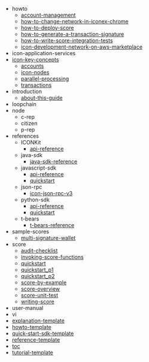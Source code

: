 - howto
  - [account-management](./howto/account-management.md)
  - [how-to-change-network-in-iconex-chrome](./howto/how-to-change-network-in-iconex-chrome.md)
  - [how-to-deploy-score](./howto/how-to-deploy-score.md)
  - [how-to-generate-a-transaction-signature](./howto/how-to-generate-a-transaction-signature.md)
  - [how-to-write-score-integration-tests](./howto/how-to-write-score-integration-tests.md)
  - [icon-development-network-on-aws-marketplace](./howto/icon-development-network-on-aws-marketplace.md)
- icon-application-services
- [icon-key-concepts](./icon-key-concepts)
  - [accounts](./icon-key-concepts/accounts.md)
  - [icon-nodes](./icon-key-concepts/icon-nodes.md)
  - [parallel-processing](./icon-key-concepts/parallel-processing.md)
  - [transactions](./icon-key-concepts/transactions.md)
- introduction
  - [about-this-guide](./introduction/about-this-guide.md)
- loopchain
- node
  - c-rep
  - citizen
  - p-rep
- references
  - ICONKit
    - [api-reference](./references/ICONKit/api-reference.md)
  - java-sdk
    - [java-sdk-reference](./references/java-sdk/java-sdk-reference.md)
  - javascript-sdk
    - [api-reference](./references/javascript-sdk/api-reference.md)
    - [quickstart](./references/javascript-sdk/quickstart.md)
  - json-rpc
    - [icon-json-rpc-v3](./references/json-rpc/icon-json-rpc-v3.md)
  - python-sdk
    - [api-reference](./references/python-sdk/api-reference.md)
    - [quickstart](./references/python-sdk/quickstart.md)
  - t-bears
    - [t-bears-reference](./references/t-bears/t-bears-reference.md)
- sample-scores
  - [multi-signature-wallet](./sample-scores/multi-signature-wallet.md)
- score
  - [audit-checklist](./score/audit-checklist.md)
  - [invoking-score-functions](./score/invoking-score-functions.md)
  - [quickstart](./score/quickstart.md)
  - [quickstart_p1](./score/quickstart_p1.md)
  - [quickstart_p2](./score/quickstart_p2.md)
  - [score-by-example](./score/score-by-example.md)
  - [score-overview](./score/score-overview.md)
  - [score-unit-test](./score/score-unit-test.md)
  - [writing-score](./score/writing-score.md)
- user-manual
- vi
- [explanation-template](./explanation-template.md)
- [howto-template](./howto-template.md)
- [quick-start-sdk-template](./quick-start-sdk-template.md)
- [reference-template](./reference-template.md)
- [toc](./toc.md)
- [tutorial-template](./tutorial-template.md)